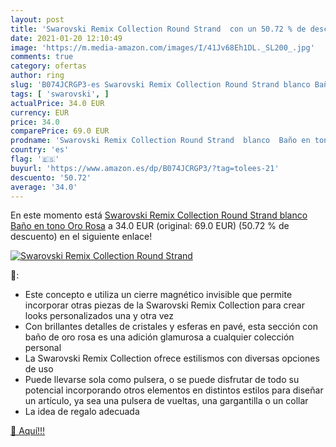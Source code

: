 ```yaml
---
layout: post
title: 'Swarovski Remix Collection Round Strand  con un 50.72 % de descuento'
date: 2021-01-20 12:10:49
image: 'https://m.media-amazon.com/images/I/41Jv68Eh1DL._SL200_.jpg'
comments: true
category: ofertas
author: ring
slug: 'B074JCRGP3-es Swarovski Remix Collection Round Strand blanco Baño en...'
tags: [ 'swarovski', ]
actualPrice: 34.0 EUR
currency: EUR
price: 34.0
comparePrice: 69.0 EUR
prodname: 'Swarovski Remix Collection Round Strand  blanco  Baño en tono Oro Rosa'
country: 'es'
flag: '🇪🇸'
buyurl: 'https://www.amazon.es/dp/B074JCRGP3/?tag=tolees-21'
descuento: '50.72'
average: '34.0'
---
```


En este momento está [Swarovski Remix Collection Round Strand  blanco  Baño en tono Oro Rosa](https://www.amazon.es/dp/B074JCRGP3/?tag=tolees-21) a 34.0 EUR (original: 69.0 EUR) (50.72 %  de descuento) en el siguiente enlace!

[![Swarovski Remix Collection Round Strand ](https://m.media-amazon.com/images/I/41Jv68Eh1DL._SL200_.jpg)](https://www.amazon.es/dp/B074JCRGP3/?tag=tolees-21)

🔎:

- Este concepto e utiliza un cierre magnético invisible que permite incorporar otras piezas de la Swarovski Remix Collection para crear looks personalizados una y otra vez
- Con brillantes detalles de cristales y esferas en pavé, esta sección con baño de oro rosa es una adición glamurosa a cualquier colección personal
- La Swarovski Remix Collection ofrece estilismos con diversas opciones de uso
- Puede llevarse sola como pulsera, o se puede disfrutar de todo su potencial incorporando otros elementos en distintos estilos para diseñar un artículo, ya sea una pulsera de vueltas, una gargantilla o un collar
- La idea de regalo adecuada

[🛒 Aquí!!!](https://www.amazon.es/dp/B074JCRGP3/?tag=tolees-21)
